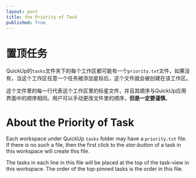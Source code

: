```yaml
---
layout: post
title: the Priority of Task
published: True
---
```

# 置顶任务

QuickUp的`tasks`文件夹下的每个工作区都可能有一个`priority.txt`文件，如果没有，当这个工作区任意一个任务被添加星标后，这个文件就会被创建在该工作区。

这个文件里的每一行代表这个工作区里的标星文件，并且其顺序与QuickUp应用界面中的顺序相同。用户可以手动更改文件里的顺序，**但是一定要谨慎**。

# About the Priority of Task

Each workspace under QuickUp `tasks` folder may have a `priority.txt` file. If there is no such a file, then the first click to the *star-button* of a task in this workspace will create this file.

The tasks in each line in this file will be placed at the top of the task-view in this workspace. The order of the top-pinned tasks is the order in this file.